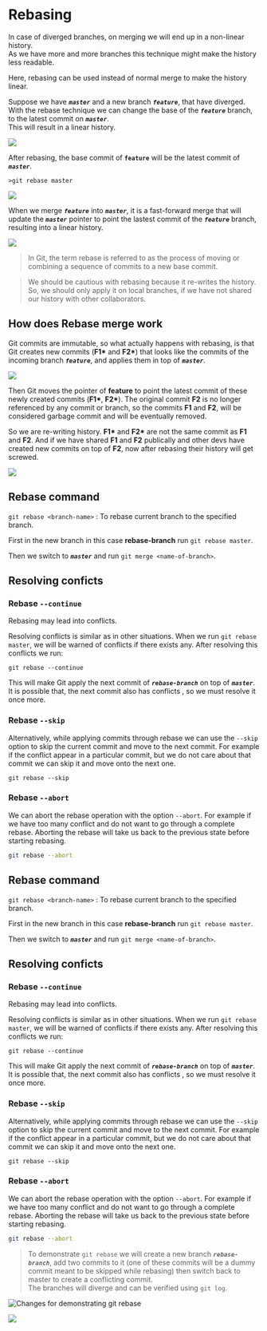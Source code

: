 # Rebasing

In case of diverged branches, on merging we will end up in a non-linear history. <br>
As we have more and more branches this technique might make the history less readable.

Here, rebasing can be used instead of normal merge to make the history linear.

Suppose we have **_`master`_** and a new branch **_`feature`_**, that have diverged. With the rebase technique we can change the base of the **_`feature`_** branch, to the latest commit on **_`master`_**. <br>
This will result in a linear history.

![](./images/Screenshot27.png)

After rebasing, the base commit of **`feature`** will be the latest commit of **_`master`_**.

```shell
>git rebase master
```

![](./images/Screenshot28.png)

When we merge **_`feature`_** into **_`master`_**, it is a fast-forward merge that will update the **_`master`_** pointer to point the lastest commit of the **_`feature`_** branch, resulting into a linear history.

![](./images/Screenshot29.png)

>In Git, the term rebase is referred to as the process of moving or combining a sequence of commits to a new base commit. 

>We should be cautious with rebasing because it re-writes the history. 
So, we should only apply it on local branches, if we have not shared our history with other collaborators.

## How does Rebase merge work

Git commits are immutable, so what actually happens with rebasing, is that Git creates new commits (**F1\*** and **F2\***) that looks like the commits of the incoming branch **_`feature`_**, and applies them in top of **_`master`_**.

![](./images/Screenshot30.png)

Then Git moves the pointer of **feature** to point the latest commit of these newly created commits (**F1\***, **F2\***). The original commit **F2** is no longer referenced by any commit or branch, so the commits **F1** and **F2**, will be considered garbage commit and will be eventually removed.

So we are re-writing history. **F1\*** and **F2\*** are not the same commit as **F1** and **F2**. And if we have shared **F1** and **F2** publically and other devs have created new commits on top of **F2**, now after rebasing their history will get screwed.

![](./images/Screenshot31.png)

## Rebase command

`git rebase <branch-name>` : To rebase current branch to the specified branch.

First in the new branch in this case **rebase-branch** run `git rebase master`.

Then we switch to **_`master`_** and run `git merge <name-of-branch>`.


## Resolving conficts

### Rebase `--continue`

Rebasing may lead into conflicts.

Resolving conflicts is similar as in other situations. When we run `git rebase master`, we will be warned of conflicts if there exists any. After resolving this conflicts we run:

```shell
git rebase --continue
```

This will make Git apply the next commit of **_`rebase-branch`_** on top of **_`master`_**. It is possible that, the next commit also has conflicts , so we must resolve it once more.

### Rebase `--skip`

Alternatively, while applying commits through rebase we can use the `--skip` option to skip the current commit and move to the next commit. For example if the conflict appear in a particular commit, but we do not care about that commit we can skip it and move onto the next one.

```shell
git rebase --skip
```

### Rebase `--abort`

We can abort the rebase operation with the option `--abort`. For example if we have too many conflict and do not want to go through a complete rebase. Aborting the rebase will take us back to the previous state before starting rebasing.

```zsh
git rebase --abort
```

## Rebase command

`git rebase <branch-name>` : To rebase current branch to the specified branch.

First in the new branch in this case **rebase-branch** run `git rebase master`.

Then we switch to **_`master`_** and run `git merge <name-of-branch>`.


## Resolving conficts

### Rebase `--continue`

Rebasing may lead into conflicts.

Resolving conflicts is similar as in other situations. When we run `git rebase master`, we will be warned of conflicts if there exists any. After resolving this conflicts we run:

```shell
git rebase --continue
```

This will make Git apply the next commit of **_`rebase-branch`_** on top of **_`master`_**. It is possible that, the next commit also has conflicts , so we must resolve it once more.

### Rebase `--skip`

Alternatively, while applying commits through rebase we can use the `--skip` option to skip the current commit and move to the next commit. For example if the conflict appear in a particular commit, but we do not care about that commit we can skip it and move onto the next one.

```shell
git rebase --skip
```

### Rebase `--abort`

We can abort the rebase operation with the option `--abort`. For example if we have too many conflict and do not want to go through a complete rebase. Aborting the rebase will take us back to the previous state before starting rebasing.

```zsh
git rebase --abort
```

>To demonstrate `git rebase` we will create a new branch **_`rebase-branch`_**, add two commits to it (one of these commits will be a dummy commit meant to be skipped while rebasing) then switch back to master to create a conflicting commit.<br> The branches will diverge and can be verified using `git log`.

![Changes for demonstrating `git rebase`](./images/Screenshot32.png)

![](./images/Screenshot33.png)